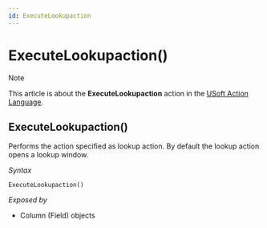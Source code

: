 ```yaml
---
id: ExecuteLookupaction
---
```


# ExecuteLookupaction()



> [!NOTE]
> This article is about the **ExecuteLookupaction** action in the [USoft Action Language](/docs/Task_flow/Action_Language_reference/USoft_Action_Language.md).

## **ExecuteLookupaction()**

Performs the action specified as lookup action. By default the lookup action opens a lookup window.

*Syntax*

```
ExecuteLookupaction()
```

*Exposed by*

- Column (Field) objects